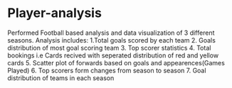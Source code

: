 # Player-analysis
Performed Football based analysis and data visualization of 3 different seasons.
Analysis includes:
1.Total goals scored by each team
2. Goals distribution of most goal scoring team
3. Top scorer statistics
4. Total bookings i.e Cards recived with seperated distribution of red and yellow cards
5. Scatter plot of forwards based on goals and appearences(Games Played)
6. Top scorers form changes from season to season
7. Goal distribution of teams in each season
